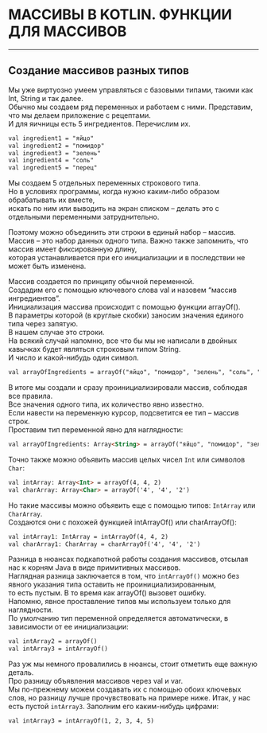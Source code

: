 # МАССИВЫ В KOTLIN. ФУНКЦИИ ДЛЯ МАССИВОВ
---
## Создание массивов разных типов

Мы уже виртуозно умеем управляться с базовыми типами, такими как Int, String и так далее.<br>
Обычно мы создаем ряд переменных и работаем с ними. Представим, что мы делаем приложение с рецептами.<br>
И для яичницы есть 5 ингредиентов. Перечислим их.
```html
val ingredient1 = "яйцо"
val ingredient2 = "помидор"
val ingredient3 = "зелень"
val ingredient4 = "соль"
val ingredient5 = "перец"
```
Мы создаем 5 отдельных переменных строкового типа.<br>
Но в условиях программы, когда нужно каким-либо образом обрабатывать их вместе, <br>
искать по ним или выводить на экран списком – делать это с отдельными переменными затруднительно.

Поэтому можно объединить эти строки в единый набор – массив.<br>
Массив – это набор данных одного типа. Важно также запомнить, что массив имеет фиксированную длину, <br>
которая устанавливается при его инициализации и в последствии не может быть изменена.

Массив создается по принципу обычной переменной.<br>
Создадим его с помощью ключевого слова val и назовем “массив ингредиентов”.<br>
Инициализация массива происходит с помощью функции arrayOf().<br>
В параметры которой (в круглые скобки) заносим значения единого типа через запятую.<br>
В нашем случае это строки. <br>
На всякий случай напомню, все что бы мы не написали в двойных кавычках будет являться строковым типом String.<br>
И число и какой-нибудь один символ.
```html
val arrayOfIngredients = arrayOf("яйцо", "помидор", "зелень", "соль", "перец")
```
В итоге мы создали и сразу проинициализировали массив, соблюдая все правила.<br>
Все значения одного типа, их количество явно известно. <br>
Если навести на переменную курсор, подсветится ее тип – массив строк.<br>
Проставим тип переменной явно для наглядности:
```html
val arrayOfIngredients: Array<String> = arrayOf("яйцо", "помидор", "зелень", "соль", "перец")
```
Точно также можно объявить массив целых чисел `Int` или символов `Char`:
```html
val intArray: Array<Int> = arrayOf(4, 4, 2)
val charArray: Array<Char> = arrayOf('4', '4', '2')
```
Но такие массивы можно объявить еще с помощью типов: `IntArray` или `CharArray`.<br>
Создаются они с похожей функцией intArrayOf() или charArrayOf():
```html
val intArray1: IntArray = intArrayOf(4, 4, 2)
val charArray1: CharArray = charArrayOf('4', '4', '2')
```
Разница в нюансах подкапотной работы создания массивов, отсылая нас к корням Java в виде примитивных массивов.<br>
Наглядная разница заключается в том, что `intArrayOf()` можно без явного указания типа оставить не проинициализированным, <br>
то есть пустым. В то время как arrayOf() вызовет ошибку. <br>
Напомню, явное проставление типов мы используем только для наглядности.<br>
По умолчанию тип переменной определяется автоматически, в зависимости от ее инициализации:
```html
val intArray2 = arrayOf()
val intArray3 = intArrayOf()
```
Раз уж мы немного провалились в нюансы, стоит отметить еще важную деталь.<br>
Про разницу объявления массивов через val и var.<br>
Мы по-прежнему можем создавать их с помощью обоих ключевых слов, но разницу лучше прочувствовать на примере ниже.
Итак, у нас есть пустой `intArray3`. Заполним его каким-нибудь цифрами:
```html
val intArray3 = intArrayOf(1, 2, 3, 4, 5)
```
